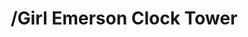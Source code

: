 ---
pid: ws16
title: "/Girl Emerson Clock Tower"
location_transcription: Wasinton Square park
coordinates: "[-75.152342329954, 39.946858217961]"
zipcode: '19106'
gen_neighborhood: Center City
neighborhood: Society Hill,Old City
outside_phl: 
age: '8'
age_range: 6-13
instagram: 
image_file_name: ws_16.jpg
proposal_transcription: clock tower with hearts //Emerson clock tower//
topic: Unknown
topic_summary: '0'
type: Building,Infrastructure,Concrete
keywords_other: Washington square park, clock tower
credit: "/Girl Emerson"
image_labels: 
twitter: 
facebook: 
permalink: "/monuments/ws16/"
layout: item-page
---